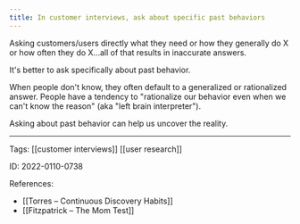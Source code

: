 ```yaml
---
title: In customer interviews, ask about specific past behaviors
---
```


Asking customers/users directly what they need or how they generally do X or how often they do X...all of that results in inaccurate answers.

It's better to ask specifically about past behavior.

When people don't know, they often default to a generalized or rationalized answer. People have a tendency to "rationalize our behavior even when we can't know the reason" (aka "left brain interpreter").

Asking about past behavior can help us uncover the reality.

---

Tags: [[customer interviews]] [[user research]]

ID: 2022-0110-0738

References:
- [[Torres – Continuous Discovery Habits]]
- [[Fitzpatrick – The Mom Test]]
